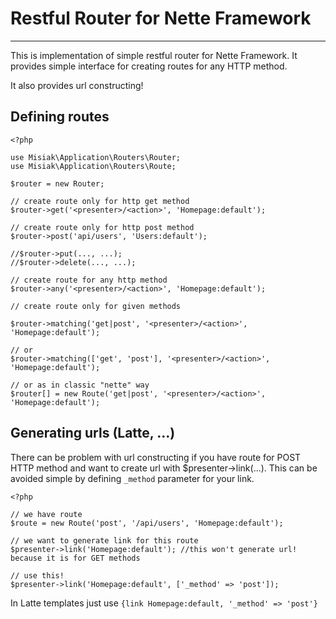 Restful Router for Nette Framework
==================================

---

This is implementation of simple restful router for Nette Framework. It provides simple interface for creating routes for any HTTP method.

It also provides url constructing!


Defining routes
---------------


    <?php

    use Misiak\Application\Routers\Router;
    use Misiak\Application\Routers\Route;

    $router = new Router;

    // create route only for http get method
    $router->get('<presenter>/<action>', 'Homepage:default');

    // create route only for http post method
    $router->post('api/users', 'Users:default');

    //$router->put(..., ...);
    //$router->delete(..., ...);

    // create route for any http method
    $router->any('<presenter>/<action>', 'Homepage:default');

    // create route only for given methods

    $router->matching('get|post', '<presenter>/<action>', 'Homepage:default');

    // or
    $router->matching(['get', 'post'], '<presenter>/<action>', 'Homepage:default');

    // or as in classic "nette" way
    $router[] = new Route('get|post', '<presenter>/<action>', 'Homepage:default');


Generating urls (Latte, ...)
----------------------------

There can be problem with url constructing if you have route for POST HTTP method and want to create url with $presenter->link(...).
This can be avoided simple by defining `_method` parameter for your link.


    <?php

    // we have route
    $route = new Route('post', '/api/users', 'Homepage:default');

    // we want to generate link for this route
    $presenter->link('Homepage:default'); //this won't generate url! because it is for GET methods

    // use this!
    $presenter->link('Homepage:default', ['_method' => 'post']);

In Latte templates just use `{link Homepage:default, '_method' => 'post'}`
